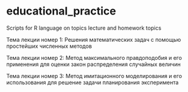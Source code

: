 # educational_practice
Scripts for R language on topics lecture and homework topics

Тема лекции номер 1: Решения математических задач с помощью простейших численных методов

Тема лекции номер 2: Метод максимального правдоподобия и его применения для оценки закон распределения случайных величин

Тема лекции номер 3: Метод имитационного моделирования и его использования для решение задачи планирования эксперимента

